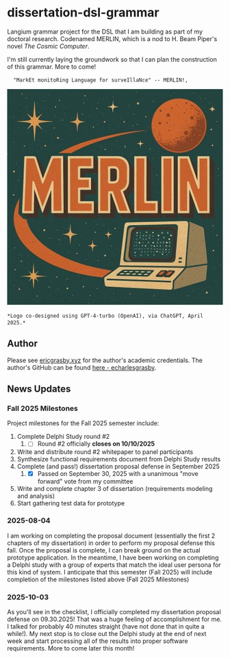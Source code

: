 # dissertation-dsl-grammar

Langium grammar project for the DSL that I am building as part of my doctoral research. Codenamed MERLIN, which is a nod to H. Beam Piper's novel *The Cosmic Computer*.

I'm still currently laying the groundwork so that I can plan the construction of this grammar. More to come!

```
  "MarkEt monitoRing Language for surveIllaNce" -- MERLIN!, 
```

![MerlinLang](assets/merlin.png)

```
*Logo co-designed using GPT-4-turbo (OpenAI), via ChatGPT, April 2025.*
```
## Author

Please see [ericgrasby.xyz](https://ericgrasby.xyz/academic) for the author's academic credentials. The author's GitHub can be found [here - echarlesgrasby](https://github.com/echarlesgrasby).

## News Updates

### Fall 2025 Milestones

Project milestones for the Fall 2025 semester include:

1. Complete Delphi Study round #2
    1. - [ ] Round #2 officially **closes on 10/10/2025**
3. Write and distribute round #2 whitepaper to panel participants
4. Synthesize functional requirements document from Delphi Study results
5. Complete (and pass!) dissertation proposal defense in September 2025
    1. - [X] Passed on September 30, 2025 with a unanimous "move forward" vote from my committee
6. Write and complete chapter 3 of dissertation (requirements modeling and analysis)
7. Start gathering test data for prototype


### 2025-08-04

I am working on completing the proposal document (essentially the first 2 chapters of my dissertation) in order to perform my proposal defense this fall. Once the proposal is complete, I can break ground on the actual prototype application. 
In the meantime, I have been working on completing a Delphi study with a group of experts that match the ideal user persona for this kind of system. I anticipate that this semester (Fall 2025) will include completion of the milestones listed above (Fall 2025 Milestones)

### 2025-10-03

As you'll see in the checklist, I officially completed my dissertation proposal defense on 09.30.2025! That was a huge feeling of accomplishment for me. I talked for probably 40 minutes straight (have not done that in quite a while!). My next stop is to close out the Delphi study at the end of next week and start processing all of the results into proper software requirements. More to come later this month!

